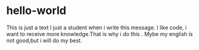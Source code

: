 # hello-world
This is just a text
I just a student when i write this message.
I like code, i want to receive more knowledge.That is why i do  this .
Mybe my english is not good,but i will do my best.
